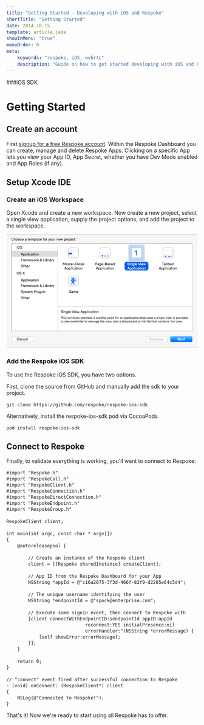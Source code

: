 ```yaml
---
title: "Getting Started - Developing with iOS and Respoke"
shortTitle: "Getting Started"
date: 2014-10-15
template: article.jade
showInMenu: "true"
menuOrder: 0
meta:
    keywords: "respoke, iOS, webrtc"
    description: "Guide on how to get started developing with iOS and Respoke."
---
```


###iOS SDK
# Getting Started

## Create an account

First [signup for a free Respoke account](https://portal.respoke.io/#/signup). Within the Respoke Dashboard you can create, manage and delete Respoke Apps. Clicking on a specific App lets you view your App ID, App Secret, whether you have Dev Mode enabled and App Roles (if any).

## Setup Xcode IDE

### Create an iOS Workspace

Open Xcode and create a new workspace. Now create a new project, select a single view application, supply the project options, and add the project to the workspace.

![configure new project](../../images/ios-sdk/single-view-application.png)

### Add the Respoke iOS SDK

To use the Respoke iOS SDK, you have two options.

First, clone the source from GitHub and manually add the sdk to your project.
    
    git clone https://github.com/respoke/respoke-ios-sdk
    
Alternatively, install the respoke-ios-sdk pod via CocoaPods.
 
    pod install respoke-ios-sdk

## Connect to Respoke

Finally, to validate everything is working, you'll want to connect to Respoke:

    #import "Respoke.h"
    #import "RespokeCall.h"
    #import "RespokeClient.h"
    #import "RespokeConnection.h"
    #import "RespokeDirectConnection.h"
    #import "RespokeEndpoint.h"
    #import "RespokeGroup.h"
    
    RespokeClient client;
    
    int main(int argc, const char * argv[])
    {
        @autoreleasepool {
        
            // Create an instance of the Respoke client
            client = [[Respoke sharedInstance] createClient];
            
            // App ID from the Respoke Dashboard for your App
            NSString *appId = @"c10a2075-3f3d-466f-82f9-d2285e64c5d4";
    
            // The unique username identifying the user
            NSString *endpointId = @"spock@enterprise.com";
    
            // Execute some signin event, then connect to Respoke with
            [client connectWithEndpointID:sendpointId appID:appId 
                                 reconnect:YES initialPresence:nil 
                                 errorHandler:^(NSString *errorMessage) {
                [self showError:errorMessage];
            }];
        }
    
        return 0;
    }
    
    // "connect" event fired after successful connection to Respoke
    - (void) onConnect: (RespokeClient*) client
    {
        NSLog(@"Connected to Respoke!");
    }

That's it! Now we're ready to start using all Respoke has to offer.


